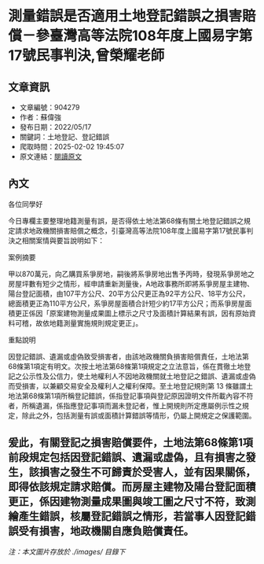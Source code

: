 # 測量錯誤是否適用土地登記錯誤之損害賠償－參臺灣高等法院108年度上國易字第17號民事判決,曾榮耀老師

## 文章資訊
- 文章編號：904279
- 作者：蘇偉強
- 發布日期：2022/05/17
- 關鍵詞：土地登記、登記錯誤
- 爬取時間：2025-02-02 19:45:07
- 原文連結：[閱讀原文](https://real-estate.get.com.tw/Columns/detail.aspx?no=904279)

## 內文
各位同學好

今日專欄主要整理地籍測量有誤，是否得依土地法第68條有關土地登記錯誤之規定請求地政機關損害賠償之概念，引臺灣高等法院108年度上國易字第17號民事判決之相關案情與要旨說明如下：

案例摘要

甲以870萬元，向乙購買系爭房地，嗣後將系爭房地出售予丙時，發現系爭房地之房屋坪數有短少之情形，經申請重新測量後，A地政事務所即將系爭房屋主建物、陽台登記面積，由107平方公尺、20平方公尺更正為92平方公尺、18平方公尺，總面積更正為110平方公尺，系爭房屋面積合計短少約17平方公尺；而系爭房屋面積更正係因「原案建物測量成果圖上標示之尺寸及面積計算結果有誤，因有原始資料可稽，故依地籍測量實施規則規定更正」。

重點說明

因登記錯誤、遺漏或虛偽致受損害者，由該地政機關負損害賠償責任，土地法第68條第1項定有明文。次按土地法第68條第1項規定之立法意旨，係在貫徹土地登記之公示性及公信力，使土地權利人不因地政機關就土地登記之錯誤、遺漏或虛偽而受損害，以兼顧交易安全及權利人之權利保障。至土地登記規則第 13 條雖謂土地法第68條第1項所稱登記錯誤，係指登記事項與登記原因證明文件所載內容不符者，所稱遺漏，係指應登記事項而漏未登記者，惟上開規則所定應屬例示性之規定，除此之外，包括測量有誤或面積計算錯誤等情形，仍屬上開規定之保護範圍。

爰此，有關登記之損害賠償要件，土地法第68條第1項前段規定包括因登記錯誤、遺漏或虛偽，且有損害之發生，該損害之發生不可歸責於受害人，並有因果關係，即得依該規定請求賠償。而房屋主建物及陽台登記面積更正，係因建物測量成果圖與竣工圖之尺寸不符，致測繪產生錯誤，核屬登記錯誤之情形，若當事人因登記錯誤受有損害，地政機關自應負賠償責任。
---
*注：本文圖片存放於 ./images/ 目錄下*
